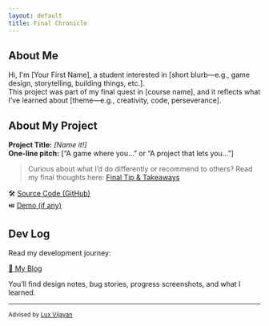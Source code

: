 ```yaml
---
layout: default
title: Final Chronicle
---
```


## About Me

Hi, I'm [Your First Name], a student interested in [short blurb—e.g., game design, storytelling, building things, etc.].  
This project was part of my final quest in [course name], and it reflects what I’ve learned about [theme—e.g., creativity, code, perseverance].

## About My Project

**Project Title:** *[Name it!]*   
**One-line pitch:** [“A game where you…” or “A project that lets you…”]

> Curious about what I’d do differently or recommend to others? Read my final thoughts here: [Final Tip & Takeaways](_posts/2025-05-23-tip.md)

🛠️ [Source Code (GitHub)](https://github.com/YOURUSERNAME/YOURPROJECT)  
⏯️ [Demo (if any)](demo.html)

## Dev Log

Read my development journey:  

[📝 My Blog](blog.html)

You’ll find design notes, bug stories, progress screenshots, and what I learned.

---

<small>Advised by [Lux Vijayan](mailto:laxmiv2@illinois.edu)</small>
